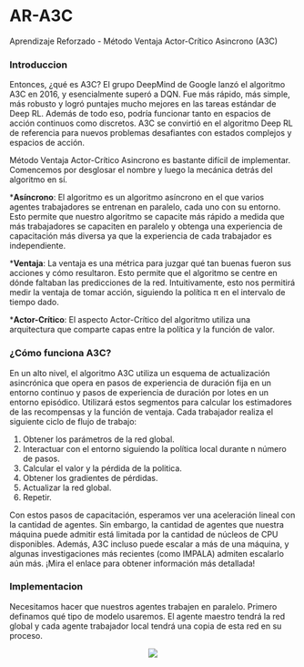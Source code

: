# AR-A3C
Aprendizaje Reforzado - Método Ventaja Actor-Crítico Asincrono (A3C)

### Introduccion ###

Entonces, ¿qué es A3C? El grupo DeepMind de Google lanzó el algoritmo A3C en 2016, y esencialmente superó a DQN. Fue más rápido, más simple, más robusto y logró puntajes mucho mejores en las tareas estándar de Deep RL. Además de todo eso, podría funcionar tanto en espacios de acción continuos como discretos. A3C se convirtió en el algoritmo Deep RL de referencia para nuevos problemas desafiantes con estados complejos y espacios de acción.
  
Método Ventaja Actor-Crítico Asincrono es bastante difícil de implementar. Comencemos por desglosar el nombre y luego la mecánica detrás del algoritmo en sí.
  
*<strong>Asíncrono</strong>: El algoritmo es un algoritmo asíncrono en el que varios agentes trabajadores se entrenan en paralelo, cada uno con su entorno. Esto permite que nuestro algoritmo se capacite más rápido a medida que más trabajadores se capaciten en paralelo y obtenga una experiencia de capacitación más diversa ya que la experiencia de cada trabajador es independiente.  
  
*<strong>Ventaja</strong>: La ventaja es una métrica para juzgar qué tan buenas fueron sus acciones y cómo resultaron. Esto permite que el algoritmo se centre en dónde faltaban las predicciones de la red. Intuitivamente, esto nos permitirá medir la ventaja de tomar acción, siguiendo la política π en el intervalo de tiempo dado.
  
*<strong>Actor-Crítico</strong>: El aspecto Actor-Crítico del algoritmo utiliza una arquitectura que comparte capas entre la política y la función de valor.

### ¿Cómo funciona A3C? ###

En un alto nivel, el algoritmo A3C utiliza un esquema de actualización asincrónica que opera en pasos de experiencia de duración fija en un entorno continuo y pasos de experiencia de duración por lotes en un entorno episódico. Utilizará estos segmentos para calcular los estimadores de las recompensas y la función de ventaja. Cada trabajador realiza el siguiente ciclo de flujo de trabajo:

1. Obtener los parámetros de la red global.  
2. Interactuar con el entorno siguiendo la política local durante n número de pasos.  
3. Calcular el valor y la pérdida de la politica.  
4. Obtener los gradientes de pérdidas.  
5. Actualizar la red global.  
6. Repetir.  

Con estos pasos de capacitación, esperamos ver una aceleración lineal con la cantidad de agentes. Sin embargo, la cantidad de agentes que nuestra máquina puede admitir está limitada por la cantidad de núcleos de CPU disponibles. Además, A3C incluso puede escalar a más de una máquina, y algunas investigaciones más recientes (como IMPALA) admiten escalarlo aún más. ¡Mira el enlace para obtener información más detallada!

### Implementacion ###

Necesitamos hacer que nuestros agentes trabajen en paralelo. Primero definamos qué tipo de modelo usaremos. El agente maestro tendrá la red global y cada agente trabajador local tendrá una copia de esta red en su proceso.

<p align="center">
  <img src="https://user-images.githubusercontent.com/95035101/198832284-cdb38864-fee8-4637-aa74-c9e3641bbd1c.png">
</p>
